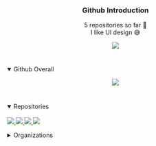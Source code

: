 <h3 align="center"> Github Introduction </h2>
<p align="center">
  <a> 5 repositories so far 🤟 </a>
  <br>
  <a2> I like UI design 😅 </a2>
</p>
<p align="center">
  <a href="https://www.tutorialspoint.com/xaml/index.htm" title="XAML">
    <img src="https://cdn.discordapp.com/attachments/780958889356820510/824814012679716885/output-onlinepngtools1.png">
  </a>
  <h1 align="center"></h1>
</p>
<details open>
  <p align="center">
  <a href="https://github-readme-stats.vercel.app/api?username=ZeraTS&theme=omni&show_icons=true" title="XAML">
    <img src="https://github-readme-stats.vercel.app/api?username=ZeraTS&theme=omni&show_icons=true">
  </a>
 
  <h1 align="center"></h1>
  <summary>
    Github Overall
  </summary>
</p>
</details>
<p align="center">
<details open>
     <br>
  <a href="https://github.com/ZeraTS/Eden" title="XAML">
    <img src="https://github-readme-stats.vercel.app/api/pin/?username=ZeraTS&repo=Eden&bg_color=191622&title_color=DA68AB&text_color=fff&layout=compact">
  </a>
   <a href="https://github.com/ZeraTS/AuthGGMaterialAdminPanel" title="XAML">
    <img src="https://github-readme-stats.vercel.app/api/pin/?username=ZeraTS&repo=AuthGGMaterialAdminPanel&bg_color=191622&title_color=DA68AB&text_color=fff&layout=compact">
  </a>
    <a href="https://github.com/ZeraTS/GuidetotheCommunity" title="XAML">
    <img src="https://github-readme-stats.vercel.app/api/pin/?username=ZeraTS&repo=GuidetotheCommunity&bg_color=191622&title_color=DA68AB&text_color=fff&layout=compact">
  </a>
  <a href="https://github.com/ZeraTS/Pognapse" title="XAML">
    <img src="https://github-readme-stats.vercel.app/api/pin/?username=ZeraTS&repo=Pognapse&bg_color=191622&title_color=DA68AB&text_color=fff&layout=compact">
  </a>
                  
     
  <summary>
    Repositories
  </summary>
</details>
<p align="center">
<details closed>
    <summary>
      Organizations
    </summary>
</details>
<p align="center">
